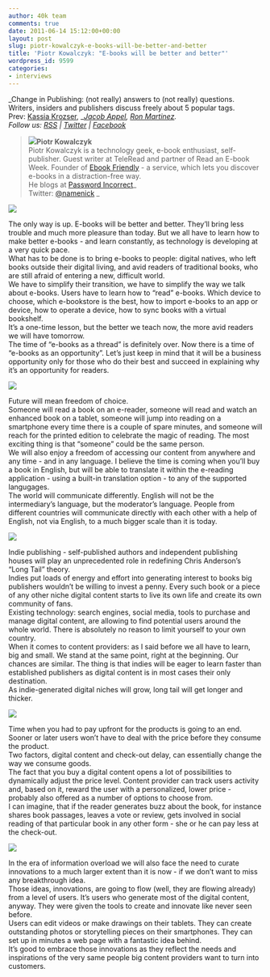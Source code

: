 ```yaml
---
author: 40k team
comments: true
date: 2011-06-14 15:12:00+00:00
layout: post
slug: piotr-kowalczyk-e-books-will-be-better-and-better
title: 'Piotr Kowalczyk: "E-books will be better and better"'
wordpress_id: 9599
categories:
- interviews
---
```


_Change in Publishing: (not really) answers to (not really) questions.  
Writers, insiders and publishers discuss freely about 5 popular tags.  
Prev: [Kassia Krozser](http://www.40kbooks.com/?p=6519), __[Jacob Appel](../?p=4928), [Ron Martinez](http://www.40kbooks.com/?p=9145).  
Follow us: [RSS](../?feed=rss2) | [Twitter](http://twitter.com/#%21/40kBooks) | [Facebook](http://www.facebook.com/40kbooks)_

> [![](http://www.40kbooks.com/wp-content/uploads/Schermata-2011-06-14-a-15.29.481.png)](http://www.40kbooks.com/?attachment_id=9613)**Piotr Kowalczyk**  
Piotr Kowalczyk is a technology geek, e-book enthusiast, self-publisher. Guest writer at TeleRead and partner of Read an E-book Week. Founder of [Ebook Friendly](http://ebookfriendly.com) - a service, which lets you discover e-books in a distraction-free way.  
He blogs at [Password Incorrect](http://www.passwordincorrect.com)_  
Twitter: [@namenick](http://www.twitter.com/namenick) _

[![](http://www.40kbooks.com/wp-content/uploads/tagebook.jpg)](http://www.40kbooks.com/?attachment_id=4810)

The only way is up. E-books will be better and better. They’ll bring less trouble and much more pleasure than today. But we all have to learn how to make better e-books - and learn constantly, as technology is developing at a very quick pace.  
What has to be done is to bring e-books to people: digital natives, who left books outside their digital living, and avid readers of traditional books, who are still afraid of entering a new, difficult world.  
We have to simplify their transition, we have to simplify the way we talk about e-books. Users have to learn how to “read” e-books. Which device to choose, which e-bookstore is the best, how to import e-books to an app or device, how to operate a device, how to sync books with a virtual bookshelf.  
It’s a one-time lesson, but the better we teach now, the more avid readers we will have tomorrow.  
The time of “e-books as a thread” is definitely over. Now there is a time of “e-books as an opportunity”. Let’s just keep in mind that it will be a business opportunity only for those who do their best and succeed in explaining why it’s an opportunity for readers.

[![](http://www.40kbooks.com/wp-content/uploads/tag-future.jpg)](http://www.40kbooks.com/?attachment_id=4815)

Future will mean freedom of choice.  
Someone will read a book on an e-reader, someone will read and watch an enhanced book on a tablet, someone will jump into reading on a smartphone every time there is a couple of spare minutes, and someone will reach for the printed edition to celebrate the magic of reading. The most exciting thing is that “someone” could be the same person.  
We will also enjoy a freedom of accessing our content from anywhere and any time - and in any language. I believe the time is coming when you’ll buy a book in English, but will be able to translate it within the e-reading application - using a built-in translation option - to any of the supported langugages.  
The world will communicate differently. English will not be the intermediary’s language, but the moderator’s language. People from different countries will communicate directly with each other with a help of English, not via English, to a much bigger scale than it is today.

[![](http://www.40kbooks.com/wp-content/uploads/tag-indie.jpg)](http://www.40kbooks.com/?attachment_id=4818)

Indie publishing - self-published authors and independent publishing houses will play an unprecedented role in redefining Chris Anderson’s “Long Tail” theory.  
Indies put loads of energy and effort into generating interest to books big publishers wouldn’t be willing to invest a penny. Every such book or a piece of any other niche digital content starts to live its own life and create its own community of fans.  
Existing technology: search engines, social media, tools to purchase and manage digital content, are allowing to find potential users around the whole world. There is absolutely no reason to limit yourself to your own country.  
When it comes to content providers: as I said before we all have to learn, big and small. We stand at the same point, right at the beginning. Our chances are similar. The thing is that indies will be eager to learn faster than established publishers as digital content is in most cases their only destination.  
As indie-generated digital niches will grow, long tail will get longer and thicker.

[![](http://www.40kbooks.com/wp-content/uploads/tag-prices.jpg)](http://www.40kbooks.com/?attachment_id=4821)

Time when you had to pay upfront for the products is going to an end. Sooner or later users won’t have to deal with the price before they consume the product.  
Two factors, digital content and check-out delay, can essentially change the way we consume goods.  
The fact that you buy a digital content opens a lot of possibilities to dynamically adjust the price level. Content provider can track users activity and, based on it, reward the user with a personalized, lower price - probably also offered as a number of options to choose from.  
I can imagine, that if the reader generates buzz about the book, for instance shares book passages, leaves a vote or review, gets involved in social reading of that particular book in any other form - she or he can pay less at the check-out.

[![](http://www.40kbooks.com/wp-content/uploads/tag-innovation.jpg)](http://www.40kbooks.com/?attachment_id=4828)

In the era of information overload we will also face the need to curate innovations to a much larger extent than it is now - if we don’t want to miss any breakthrough idea.  
Those ideas, innovations, are going to flow (well, they are flowing already) from a level of users. It’s users who generate most of the digital content, anyway. They were given the tools to create and innovate like never seen before.  
Users can edit videos or make drawings on their tablets. They can create outstanding photos or storytelling pieces on their smartphones. They can set up in minutes a web page with a fantastic idea behind.  
It’s good to embrace those innovations as they reflect the needs and inspirations of the very same people big content providers want to turn into customers.
